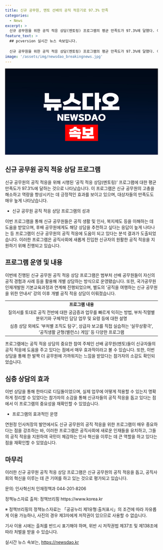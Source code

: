 ```yaml
---
title: 신규 공무원, 멘토 선배의 공직 적응기로 97.3% 만족
categories:
  - News
excerpt: >
  신규 공무원을 위한 공직 적응 상담(멘토링) 프로그램의 평균 만족도가 97.3%에 달했다. 이 프로그램은 선배 공무원과의 상담을 통해 신규 공무원들의 공직 적응을 지원하는데 성공하고 있다. 지난해부터 시행된 이 프로그램은 9회차에 걸쳐 156명의 선배 공무원과 1741명의 신규 공무원이 참여했으며, 참가자들은 공직 적응 및 공직 생활에 대한 이해를 도우며 긍정적인 효과를 보였다. 이를 통해 신규 공무원들의 사명감과 역할에 대한 이해를 높이고 실질적인 도움이 되고 있다.
feature_text: >
  ## pcversion 실시간 뉴스 속보입니다.

  신규 공무원을 위한 공직 적응 상담(멘토링) 프로그램의 평균 만족도가 97.3%에 달했다. 이 프로그램은 선배 공무원과의 상담을 통해 신규 공무원들의 공직 적응을 지원하는데 성공하고 있다. 지난해부터 시행된 이 프로그램은 9회차에 걸쳐 156명의 선배 공무원과 1741명의 신규 공무원이 참여했으며, 참가자들은 공직 적응 및 공직 생활에 대한 이해를 도우며 긍정적인 효과를 보였다. 이를 통해 신규 공무원들의 사명감과 역할에 대한 이해를 높이고 실질적인 도움이 되고 있다.
image: '/assets/img/newsdao_breakingnews.jpg'
---
```


<p><img src="/assets/img/newsdao_breakingnews.jpg" alt="pcversion 속보" /></p>

<h2 data-ke-size="size26">신규 공무원 공직 적응 상담 프로그램</h2>

<p>신규 공무원의 공직 적응을 위해 시행된 ‘공직 적응 상담(멘토링)’ 프로그램에 대한 평균 만족도가 97.3%에 달하는 것으로 나타났습니다. 이 프로그램은 신규 공무원의 고충을 해소하고 역량을 향상시키는 데 긍정적인 효과를 보이고 있으며, 대상자들의 만족도도 매우 높게 나타났습니다.</p>

<ul>
<li>신규 공무원 공직 적응 상담 프로그램의 성과</li>
</ul>

<p data-ke-size="size16">이번 프로그램을 통해 신규 공무원들은 공직 생활 및 인사, 복지제도 등을 이해하는 데 도움을 받았으며, 후배 공무원에게도 해당 상담을 추천하고 싶다는 응답이 높게 나타나는 등 프로그램이 신규 공무원의 공직 적응에 도움이 되고 있다는 분석 결과가 도출되었습니다. 이러한 프로그램은 공직사회에 새롭게 진입한 신규자의 원활한 공직 적응을 지원하기 위해 진행되고 있습니다.</p>

<h2 data-ke-size="size26">프로그램 운영 및 내용</h2>

<p>이번에 진행된 신규 공무원 공직 적응 상담 프로그램은 범부처 선배 공무원들이 자신의 공직 경험과 사례 등을 활용해 개별 상담하는 방식으로 운영됐습니다. 또한, 국가공무원인재개발원 기본교육과정과 연계해 진행되었으며, 별도의 ‘공직을 여행하는 신규 공무원을 위한 안내서’ 강의 이후 개별 공직 적응 상담이 이뤄졌습니다.</p>

<table>
  <tr>
    <td style="text-align: center; height: 17px;"><b>프로그램 내용</b></td>
  </tr>
  <tr>
    <td style="text-align: center; height: 17px;">질의서를 토대로 공직 전반에 대한 궁금증과 업무를 빠르게 익히는 방법, 부처·직렬별 분위기와 구체적인 담당 업무 및 요령 등에 대한 설명</td>
  </tr>
  <tr>
    <td style="text-align: center; height: 17px;">심층 상담 외에도 ‘부처별 조직도 탐구’, 상급자 보고를 직접 실습하는 ‘실무상황극’, ‘공직생활 균형(밸런스) 게임’ 등 다양한 프로그램</td>
  </tr>  
</table>

<p data-ke-size="size16">프로그램에는 공직 적응 상담의 중요한 참여 주체인 선배 공무원(멘토)들이 신규자들의 공직 적응에 도움을 주고 있다는 점에서 매우 효과적이라고 볼 수 있습니다. 또한, 이번 상담을 통해 한 발짝 더 공무원에 가까워지는 느낌을 받았다는 참가자의 소감도 확인되었습니다.</p>

<h2 data-ke-size="size26">심층 상담의 효과</h2>

<p>이번 상담을 통해 한마디로 디딤돌이었으며, 실제 업무에 어떻게 적용할 수 있는지 명확하게 정리할 수 있었다는 참가자의 소감을 통해 신규자들의 공직 적응을 돕고 있다는 점에서 이 프로그램의 중요성을 재확인할 수 있었습니다.</p>

<ul>
  <li>프로그램의 효과적인 운영</li>
</ul>

<p data-ke-size="size16">연원정 인사처장의 발언에서도 신규 공무원의 공직 적응을 위한 프로그램이 매우 중요하다는 점을 강조하는 바, 이러한 프로그램은 공직사회에 새로운 인재들을 유치하고, 그들의 공직 적응을 지원하여 국민이 체감하는 인사 혁신을 이루는 데 큰 역할을 하고 있다는 점을 재확인할 수 있었습니다.</p>

<h2 data-ke-size="size26">마무리</h2>

<p>이러한 신규 공무원 공직 적응 상담 프로그램은 신규 공무원의 공직 적응을 돕고, 공직사회의 혁신을 이루는 데 큰 기여를 하고 있는 것으로 평가되고 있습니다.</p>

<p data-ke-size="size16">문의: 인사혁신처 인재정책과 044-201-8206</p>

<p data-ke-size="size16">정책뉴스자료 출처: 정책브리핑  https://www.korea.kr</p>

<p data-ke-size="size16">※ 정책브리핑의 정책뉴스자료는 「공공누리 제1유형:출처표시」의 조건에 따라 자유롭게 이용 가능하나, 사진의 경우 제3자에게 저작권이 있으므로 사용할 수 없습니다.</p>

<p data-ke-size="size16">기사 이용 시에는 출처를 반드시 표기해야 하며, 위반 시 저작권법 제37조 및 제138조에 따라 처벌을 받을 수 있습니다.</p>
실시간 뉴스 속보는, <a href="https://newsdao.kr" rel="dofollow">https://newsdao.kr</a>


